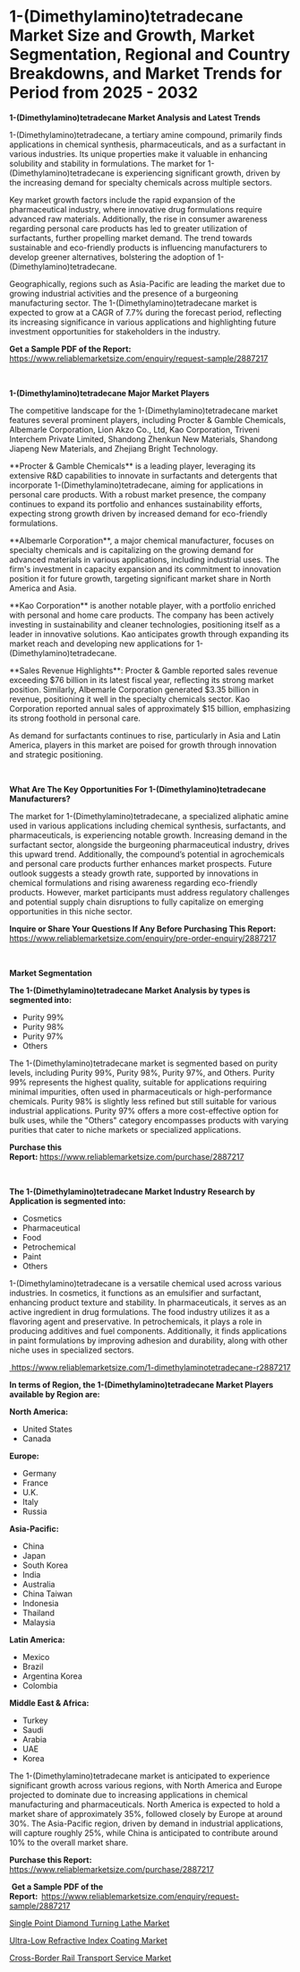 <p><h1>1-(Dimethylamino)tetradecane Market Size and Growth, Market Segmentation, Regional and Country Breakdowns, and Market Trends for Period from 2025 -  2032</h1></p><p><strong>1-(Dimethylamino)tetradecane Market Analysis and Latest Trends</strong></p>
<p><p>1-(Dimethylamino)tetradecane, a tertiary amine compound, primarily finds applications in chemical synthesis, pharmaceuticals, and as a surfactant in various industries. Its unique properties make it valuable in enhancing solubility and stability in formulations. The market for 1-(Dimethylamino)tetradecane is experiencing significant growth, driven by the increasing demand for specialty chemicals across multiple sectors. </p><p>Key market growth factors include the rapid expansion of the pharmaceutical industry, where innovative drug formulations require advanced raw materials. Additionally, the rise in consumer awareness regarding personal care products has led to greater utilization of surfactants, further propelling market demand. The trend towards sustainable and eco-friendly products is influencing manufacturers to develop greener alternatives, bolstering the adoption of 1-(Dimethylamino)tetradecane.</p><p>Geographically, regions such as Asia-Pacific are leading the market due to growing industrial activities and the presence of a burgeoning manufacturing sector. The 1-(Dimethylamino)tetradecane market is expected to grow at a CAGR of 7.7% during the forecast period, reflecting its increasing significance in various applications and highlighting future investment opportunities for stakeholders in the industry.</p></p>
<p><strong>Get a Sample PDF of the Report:&nbsp;</strong> <a href="https://www.reliablemarketsize.com/enquiry/request-sample/2887217?utm_campaign=1840&utm_medium=2&utm_source=Github&utm_content=ia&utm_term=14032025&utm_id=1-dimethylaminotetradecane">https://www.reliablemarketsize.com/enquiry/request-sample/2887217</a></p>
<p>&nbsp;</p>
<p><strong>1-(Dimethylamino)tetradecane Major Market Players</strong></p>
<p><p>The competitive landscape for the 1-(Dimethylamino)tetradecane market features several prominent players, including Procter & Gamble Chemicals, Albemarle Corporation, Lion Akzo Co., Ltd, Kao Corporation, Triveni Interchem Private Limited, Shandong Zhenkun New Materials, Shandong Jiapeng New Materials, and Zhejiang Bright Technology. </p><p>**Procter & Gamble Chemicals** is a leading player, leveraging its extensive R&D capabilities to innovate in surfactants and detergents that incorporate 1-(Dimethylamino)tetradecane, aiming for applications in personal care products. With a robust market presence, the company continues to expand its portfolio and enhances sustainability efforts, expecting strong growth driven by increased demand for eco-friendly formulations.</p><p>**Albemarle Corporation**, a major chemical manufacturer, focuses on specialty chemicals and is capitalizing on the growing demand for advanced materials in various applications, including industrial uses. The firm's investment in capacity expansion and its commitment to innovation position it for future growth, targeting significant market share in North America and Asia.</p><p>**Kao Corporation** is another notable player, with a portfolio enriched with personal and home care products. The company has been actively investing in sustainability and cleaner technologies, positioning itself as a leader in innovative solutions. Kao anticipates growth through expanding its market reach and developing new applications for 1-(Dimethylamino)tetradecane.</p><p>**Sales Revenue Highlights**: Procter & Gamble reported sales revenue exceeding $76 billion in its latest fiscal year, reflecting its strong market position. Similarly, Albemarle Corporation generated $3.35 billion in revenue, positioning it well in the specialty chemicals sector. Kao Corporation reported annual sales of approximately $15 billion, emphasizing its strong foothold in personal care.</p><p>As demand for surfactants continues to rise, particularly in Asia and Latin America, players in this market are poised for growth through innovation and strategic positioning.</p></p>
<p>&nbsp;</p>
<p><strong>What Are The Key Opportunities For 1-(Dimethylamino)tetradecane Manufacturers?</strong></p>
<p><p>The market for 1-(Dimethylamino)tetradecane, a specialized aliphatic amine used in various applications including chemical synthesis, surfactants, and pharmaceuticals, is experiencing notable growth. Increasing demand in the surfactant sector, alongside the burgeoning pharmaceutical industry, drives this upward trend. Additionally, the compound’s potential in agrochemicals and personal care products further enhances market prospects. Future outlook suggests a steady growth rate, supported by innovations in chemical formulations and rising awareness regarding eco-friendly products. However, market participants must address regulatory challenges and potential supply chain disruptions to fully capitalize on emerging opportunities in this niche sector.</p></p>
<p><strong>Inquire or Share Your Questions If Any Before Purchasing This Report:</strong> <a href="https://www.reliablemarketsize.com/enquiry/pre-order-enquiry/2887217?utm_campaign=1840&utm_medium=2&utm_source=Github&utm_content=ia&utm_term=14032025&utm_id=1-dimethylaminotetradecane">https://www.reliablemarketsize.com/enquiry/pre-order-enquiry/2887217</a></p>
<p>&nbsp;</p>
<p><strong>Market Segmentation</strong></p>
<p><strong>The 1-(Dimethylamino)tetradecane Market Analysis by types is segmented into:</strong></p>
<p><ul><li>Purity 99%</li><li>Purity 98%</li><li>Purity 97%</li><li>Others</li></ul></p>
<p><p>The 1-(Dimethylamino)tetradecane market is segmented based on purity levels, including Purity 99%, Purity 98%, Purity 97%, and Others. Purity 99% represents the highest quality, suitable for applications requiring minimal impurities, often used in pharmaceuticals or high-performance chemicals. Purity 98% is slightly less refined but still suitable for various industrial applications. Purity 97% offers a more cost-effective option for bulk uses, while the "Others" category encompasses products with varying purities that cater to niche markets or specialized applications.</p></p>
<p><strong>Purchase this Report:&nbsp;</strong><a href="https://www.reliablemarketsize.com/purchase/2887217?utm_campaign=1840&utm_medium=2&utm_source=Github&utm_content=ia&utm_term=14032025&utm_id=1-dimethylaminotetradecane">https://www.reliablemarketsize.com/purchase/2887217</a></p>
<p>&nbsp;</p>
<p><strong>The 1-(Dimethylamino)tetradecane Market Industry Research by Application is segmented into:</strong></p>
<p><ul><li>Cosmetics</li><li>Pharmaceutical</li><li>Food</li><li>Petrochemical</li><li>Paint</li><li>Others</li></ul></p>
<p><p>1-(Dimethylamino)tetradecane is a versatile chemical used across various industries. In cosmetics, it functions as an emulsifier and surfactant, enhancing product texture and stability. In pharmaceuticals, it serves as an active ingredient in drug formulations. The food industry utilizes it as a flavoring agent and preservative. In petrochemicals, it plays a role in producing additives and fuel components. Additionally, it finds applications in paint formulations by improving adhesion and durability, along with other niche uses in specialized sectors.</p></p>
<p><a href="https://www.reliablemarketsize.com/1-dimethylaminotetradecane-r2887217?utm_campaign=1840&utm_medium=2&utm_source=Github&utm_content=ia&utm_term=14032025&utm_id=1-dimethylaminotetradecane">&nbsp;https://www.reliablemarketsize.com/1-dimethylaminotetradecane-r2887217</a></p>
<p><strong>In terms of Region, the 1-(Dimethylamino)tetradecane Market Players available by Region are:</strong></p>
<p>
    <p> <strong> North America: </strong>
        <ul>
            <li>United States</li>
            <li>Canada</li>
        </ul>
        </p> 
    <p> <strong> Europe: </strong>
        <ul>
            <li>Germany</li>
            <li>France</li>
            <li>U.K.</li>
            <li>Italy</li>
            <li>Russia</li>
        </ul>
        </p> 
    <p> <strong> Asia-Pacific: </strong>
        <ul>
            <li>China</li>
            <li>Japan</li>
            <li>South Korea</li>
            <li>India</li>
            <li>Australia</li>
            <li>China Taiwan</li>
            <li>Indonesia</li>
            <li>Thailand</li>
            <li>Malaysia</li>
        </ul>
        </p> 
    <p> <strong> Latin America: </strong>
        <ul>
            <li>Mexico</li>
            <li>Brazil</li>
            <li>Argentina Korea</li>
            <li>Colombia</li>
        </ul>
        </p> 
    <p> <strong> Middle East & Africa: </strong>
        <ul>
            <li>Turkey</li>
            <li>Saudi</li>
            <li>Arabia</li>
            <li>UAE</li>
            <li>Korea</li>
        </ul>
    </p>
    </p>
<p><p>The 1-(Dimethylamino)tetradecane market is anticipated to experience significant growth across various regions, with North America and Europe projected to dominate due to increasing applications in chemical manufacturing and pharmaceuticals. North America is expected to hold a market share of approximately 35%, followed closely by Europe at around 30%. The Asia-Pacific region, driven by demand in industrial applications, will capture roughly 25%, while China is anticipated to contribute around 10% to the overall market share.</p></p>
<p><strong>Purchase this Report: </strong><a href="https://www.reliablemarketsize.com/purchase/2887217?utm_campaign=1840&utm_medium=2&utm_source=Github&utm_content=ia&utm_term=14032025&utm_id=1-dimethylaminotetradecane">https://www.reliablemarketsize.com/purchase/2887217</a></p>
<p>&nbsp;<strong>Get a Sample PDF of the Report:&nbsp;&nbsp;</strong><a href="https://www.reliablemarketsize.com/enquiry/request-sample/2887217?utm_campaign=1840&utm_medium=2&utm_source=Github&utm_content=ia&utm_term=14032025&utm_id=1-dimethylaminotetradecane">https://www.reliablemarketsize.com/enquiry/request-sample/2887217</a></p>
<p><strong></strong></p>
<p><p><a href="https://github.com/shiahbuyerin/Market-Research-Report-List-1/blob/main/single-point-diamond-turning-lathe-market.md?utm_campaign=1840&utm_medium=2&utm_source=Github&utm_content=ia&utm_term=14032025&utm_id=1-dimethylaminotetradecane">Single Point Diamond Turning Lathe Market</a></p><p><a href="https://github.com/vimar16th/Market-Research-Report-List-7/blob/main/ultra-low-refractive-index-coating-market.md?utm_campaign=1840&utm_medium=2&utm_source=Github&utm_content=ia&utm_term=14032025&utm_id=1-dimethylaminotetradecane">Ultra-Low Refractive Index Coating Market</a></p><p><a href="https://github.com/yaldotiedegq/Market-Research-Report-List-1/blob/main/cross-border-rail-transport-service-market.md?utm_campaign=1840&utm_medium=2&utm_source=Github&utm_content=ia&utm_term=14032025&utm_id=1-dimethylaminotetradecane">Cross-Border Rail Transport Service Market</a></p></p>